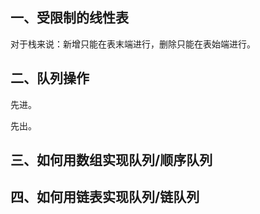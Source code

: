 ## 一、受限制的线性表

对于栈来说：新增只能在表末端进行，删除只能在表始端进行。


## 二、队列操作

先进。

先出。


## 三、如何用数组实现队列/顺序队列

## 四、如何用链表实现队列/链队列

